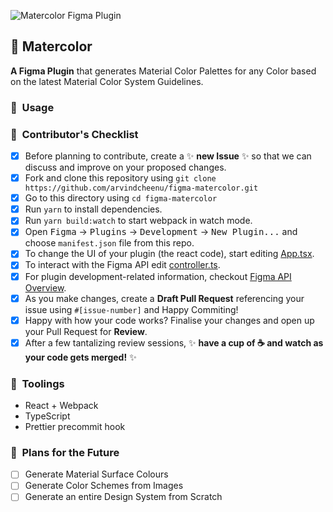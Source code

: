 ![Matercolor Figma Plugin](https://github.com/arvindcheenu/figma-matercolor/blob/master/src/app/assets/Matercolor-plugin-header.png?raw=true)
## 🎨 Matercolor
**A Figma Plugin** that generates Material Color Palettes for any Color based on the latest Material Color System Guidelines.

### 🚸 &nbsp;Usage
### 👐 &nbsp;Contributor's Checklist
- [x] Before planning to contribute, create a ✨ **new Issue** ✨ so that we can discuss and improve on your proposed changes.
- [x] Fork and clone this repository using `git clone https://github.com/arvindcheenu/figma-matercolor.git`
- [x] Go to this directory using `cd figma-matercolor`
- [x] Run `yarn` to install dependencies.
- [x] Run `yarn build:watch` to start webpack in watch mode.
- [x] Open <kbd>Figma</kbd> → <kbd>Plugins</kbd> → <kbd>Development</kbd> → <kbd>New Plugin...</kbd> and choose `manifest.json` file from this repo.
- [x] To change the UI of your plugin (the react code), start editing [App.tsx](./src/app/components/App.tsx).  
- [x] To interact with the Figma API edit [controller.ts](./src/plugin/controller.ts).  
- [x] For plugin development-related information, checkout [Figma API Overview](https://www.figma.com/plugin-docs/api/api-overview/).
- [x] As you make changes, create a **Draft Pull Request** referencing your issue using `#[issue-number]` and Happy Commiting!
- [x] Happy with how your code works? Finalise your changes and open up your Pull Request for **Review**.
- [x] After a few tantalizing review sessions, ✨ **have a cup of ☕ and watch as your code gets merged!** ✨

### 🧰 &nbsp;Toolings
* React + Webpack
* TypeScript
* Prettier precommit hook

### 🔮 &nbsp;Plans for the Future
- [ ] Generate Material Surface Colours
- [ ] Generate Color Schemes from Images
- [ ] Generate an entire Design System from Scratch
